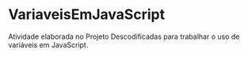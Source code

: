 # VariaveisEmJavaScript
Atividade elaborada no Projeto Descodificadas para trabalhar o uso de variáveis em JavaScript.
